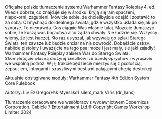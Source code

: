 Oficjalne polskie tłumaczenie systemu Warhammer Fantasy Roleplay 4. ed.
Wiecie dobrze, co znajduje się w środku. Kryją się tam spaczeni, niepokorni,
zagubieni. Mówicie sobie, że chcielibyście odejść i zostawić to za sobą. Czmychnąć
do idealnego świata, gdzie wszystko układa się jak po sznurze. To nieprawda. Coś
ciągnie Was właśnie tutaj. Możecie tłumaczyć sobie, że kuszą was bogactwa albo
żądza chwały. Nie łudźcie się. Wszyscy wiemy, że jest inaczej. Kto raz usłyszał, jak
wzywają go szlaki Starego Świata, ten zawsze już będzie chciał na nie powrócić.
Dobądźcie ostrzy, nabijcie pistolety i uważajcie na tego psa: może i jest mały, ale jaki
zajadły!
Warhammer Fantasy Roleplay zabiera Was do Starego Świata. Skompletujcie
własną drużynę śmiałków lub bandę oprychów i wyruszcie we wspólną podróż. W jej
trakcie będziecie mierzyć się z podłością, zepsuciem, intrygami i straszliwymi
bestiami pałającymi chęcią destrukcji.

Aktualnie obsługiwane moduły:
Warhammer Fantasy 4th Edition System
Core Rulebook

Autorzy:
Liv
Ez
GregorHak
Myeshko1
silent_mark
Varis (dr_hans)

Tłumaczenie opracowane we współpracy z wydawnictwem Copernicus Corporation.
Cubicle 7 Entertainment Ltd.© Copyright Games Workshop Limited 2024
